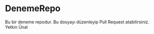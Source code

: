 # DenemeRepo

Bu bir deneme repodur. Bu dosyayı düzenleyip Pull Request atabilirsiniz. 
Yetkin Ünal

